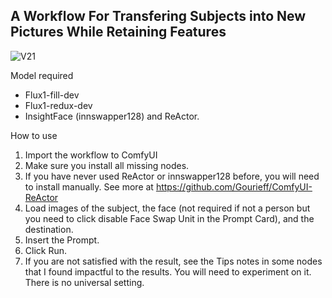 ## A Workflow For Transfering Subjects into New Pictures While Retaining Features


![V21](https://github.com/user-attachments/assets/7a1a7d13-a3fb-4eba-b0d5-f10cef76e57e)

Model required
- Flux1-fill-dev
- Flux1-redux-dev
- InsightFace (innswapper128) and ReActor.

How to use
1. Import the workflow to ComfyUI
2. Make sure you install all missing nodes.
3. If you have never used ReActor or innswapper128 before, you will need to install manually. See more at https://github.com/Gourieff/ComfyUI-ReActor
4. Load images of the subject, the face (not required if not a person but you need to click disable Face Swap Unit in the Prompt Card), and the destination.
5. Insert the Prompt.
6. Click Run.
7. If you are not satisfied with the result, see the Tips notes in some nodes that I found impactful to the results. You will need to experiment on it. There is no universal setting.
